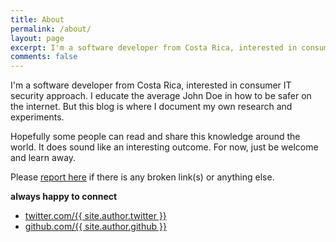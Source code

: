 ```yaml
---
title: About
permalink: /about/
layout: page
excerpt: I'm a software developer from Costa Rica, interested in consumer IT security approach. I educate the average John Doe in how to be safer on the internet. But this blog is where I document my own research and experiments.
comments: false
---
```


I'm a software developer from Costa Rica, interested in consumer IT security approach. I educate the average John Doe in how to be safer on the internet. But this blog is where I document my own research and experiments.

Hopefully some people can read and share this knowledge around the world. It does sound like an interesting outcome. For now, just be welcome and learn away.

Please [report here](http://github.com/maravfe/blog/issues/new) if there is any broken link(s) or anything else.

**always happy to connect**

- <a target="_blank" rel="noopener" href="https://twitter.com/{{ site.author.twitter }}">twitter.com/{{ site.author.twitter }}</a>
- <a target="_blank" rel="noopener" href="https://github.com/{{ site.author.github }}">github.com/{{ site.author.github }}</a>
